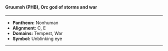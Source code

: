 #### Gruumsh (PHB), Orc god of storms and war
___

- **Pantheon:** Nonhuman
- **Alignment:** C, E
- **Domains:** Tempest, War
- **Symbol:** Unblinking eye
___
